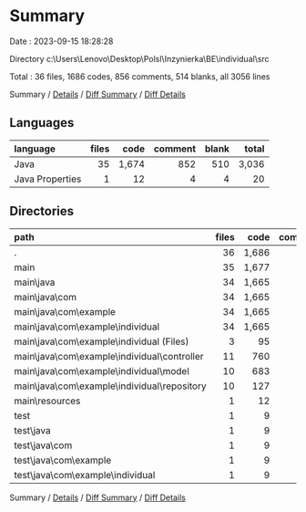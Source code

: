 # Summary

Date : 2023-09-15 18:28:28

Directory c:\\Users\\Lenovo\\Desktop\\Polsl\\Inzynierka\\BE\\individual\\src

Total : 36 files,  1686 codes, 856 comments, 514 blanks, all 3056 lines

Summary / [Details](details.md) / [Diff Summary](diff.md) / [Diff Details](diff-details.md)

## Languages
| language | files | code | comment | blank | total |
| :--- | ---: | ---: | ---: | ---: | ---: |
| Java | 35 | 1,674 | 852 | 510 | 3,036 |
| Java Properties | 1 | 12 | 4 | 4 | 20 |

## Directories
| path | files | code | comment | blank | total |
| :--- | ---: | ---: | ---: | ---: | ---: |
| . | 36 | 1,686 | 856 | 514 | 3,056 |
| main | 35 | 1,677 | 856 | 509 | 3,042 |
| main\\java | 34 | 1,665 | 852 | 505 | 3,022 |
| main\\java\\com | 34 | 1,665 | 852 | 505 | 3,022 |
| main\\java\\com\\example | 34 | 1,665 | 852 | 505 | 3,022 |
| main\\java\\com\\example\\individual | 34 | 1,665 | 852 | 505 | 3,022 |
| main\\java\\com\\example\\individual (Files) | 3 | 95 | 13 | 29 | 137 |
| main\\java\\com\\example\\individual\\controller | 11 | 760 | 224 | 178 | 1,162 |
| main\\java\\com\\example\\individual\\model | 10 | 683 | 537 | 244 | 1,464 |
| main\\java\\com\\example\\individual\\repository | 10 | 127 | 78 | 54 | 259 |
| main\\resources | 1 | 12 | 4 | 4 | 20 |
| test | 1 | 9 | 0 | 5 | 14 |
| test\\java | 1 | 9 | 0 | 5 | 14 |
| test\\java\\com | 1 | 9 | 0 | 5 | 14 |
| test\\java\\com\\example | 1 | 9 | 0 | 5 | 14 |
| test\\java\\com\\example\\individual | 1 | 9 | 0 | 5 | 14 |

Summary / [Details](details.md) / [Diff Summary](diff.md) / [Diff Details](diff-details.md)